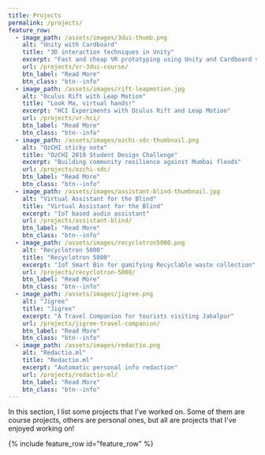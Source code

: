```yaml
---
title: Projects
permalink: /projects/
feature_row:
  - image_path: /assets/images/3dui-thumb.png
    alt: "Unity with Cardboard"
    title: "3D interaction techniques in Unity"
    excerpt: "Fast and cheap VR prototyping using Unity and Cardboard viewers"
    url: /projects/vr-3dui-course/
    btn_label: "Read More"
    btn_class: "btn--info"
  - image_path: /assets/images/rift-leapmotion.jpg
    alt: "Oculus Rift with Leap Motion"
    title: "Look Ma, virtual hands!"
    excerpt: "HCI Experiments with Oculus Rift and Leap Motion"
    url: /projects/vr-hci/
    btn_label: "Read More"
    btn_class: "btn--info"
  - image_path: /assets/images/ozchi-sdc-thumbnail.png
    alt: "OzCHI sticky note"
    title: "OzCHI 2019 Student Design Challenge"
    excerpt: "Building community resilience against Mumbai floods"
    url: /projects/ozchi-sdc/
    btn_label: "Read More"
    btn_class: "btn--info"
  - image_path: /assets/images/assistant-blind-thumbnail.jpg
    alt: "Virtual Assistant for the Blind"
    title: "Virtual Assistant for the Blind"
    excerpt: "IoT based audio assistant"
    url: /projects/assistant-blind/
    btn_label: "Read More"
    btn_class: "btn--info"    
  - image_path: /assets/images/recyclotron5000.png
    alt: "Recyclotron 5000"
    title: "Recyclotron 5000"
    excerpt: "IoT Smart Bin for gamifying Recyclable waste collection"
    url: /projects/recyclotron-5000/
    btn_label: "Read More"
    btn_class: "btn--info"
  - image_path: /assets/images/jigree.png
    alt: "Jigree"
    title: "Jigree"
    excerpt: "A Travel Companion for tourists visiting Jabalpur"
    url: /projects/jigree-travel-companion/
    btn_label: "Read More"
    btn_class: "btn--info"
  - image_path: /assets/images/redactio.png
    alt: "Redactio.ml"
    title: "Redactio.ml"
    excerpt: "Automatic personal info redaction"
    url: /projects/redactio-ml/
    btn_label: "Read More"
    btn_class: "btn--info"
---
```

  

In this section, I list some projects that I've worked on. Some of them are course projects, others are personal ones, but all are projects that I've enjoyed working on!

{% include feature_row id="feature_row" %}
